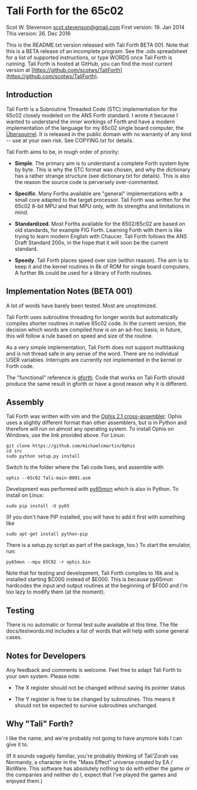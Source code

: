 # Tali Forth for the 65c02 
Scot W. Stevenson <scot.stevenson@gmail.com>
First version: 19. Jan 2014 
This version:  26. Dec 2016

This is the README.txt version released with Tali Forth BETA 001. Note that this
is a BETA release of an incomplete program. See the .ods spreadsheet for a list
of supported instructions, or type WORDS once Tali Forth is running. Tali Forth
is hosted at GitHub, you can find the most current version at
[https://github.com/scotws/TaliForth](https://github.com/scotws/TaliForth).


## Introduction

Tali Forth is a Subroutine Threaded Code (STC) implementation for the 65c02 closely modeled on the ANS Forth standard. I wrote it because I wanted to understand the inner workings of Forth and have a modern implementation of the language for my 65c02 single board computer, the [Übersquirrel](http://uebersquirrel.blogspot.de/). It is released in the public domain with no warranty of any kind -- use at your own risk. See COPYING.txt for details.

Tali Forth aims to be, in rough order of priority: 

- **Simple**. The primary aim is to understand a complete Forth system byte by byte.
  This is why the STC format was chosen, and why the dictionary has a rather
  strange structure (see dictionary.txt for details). This is also the reason
  the source code is perversely over-commented. 

- **Specific**. Many Forths available are "general" implementations with a small
  core adapted to the target processor. Tali Forth was written for the 65c02
  8-bit MPU and that MPU only, with its strengths and limitations in mind.

- **Standardized**. Most Forths available for the 6502/65c02 are based on old 
  standards, for example FIG Forth. Learning Forth with them is like trying to
  learn modern English with Chaucer. Tali Forth follows the ANS Draft Standard
  200x, in the hope that it will soon be the current standard.  
  
- **Speedy**. Tali Forth places speed over size (within reason). The aim is to keep
  it and the kernel routines in 8k of ROM for single board computers. A further
  8k could be used for a library of Forth routines.



## Implementation Notes (BETA 001)

A lot of words have barely been tested. Most are unoptimized.

Tali Forth uses subroutine threading for longer words but automatically compiles
shorter routines in native 65c02 code. In the current version, the decision
which words are compiled how is on an ad-hoc basis; in future, this will follow
a rule based on speed and size of the routine. 

As a very simple implementation, Tali Forth does not support multitasking and is
not thread safe in any sense of the word. There are no individual USER
variables. Interrupts are currently not implemented in the kernel or Forth code. 

The "functional" reference is [gforth](http://www.gnu.org/software/gforth/).
Code that works on Tali Forth should produce the same result in gforth or have a
good reason why it is different. 


## Assembly

Tali Forth was written with vim and the [Ophis 2.1
cross-assembler](http://michaelcmartin.github.io/Ophis/). Ophis uses a slightly
different format than other assemblers, but is in Python and therefore will run
on almost any operating system. To install Ophis on Windows, use the link
provided above. For Linux: 

```
git clone https://github.com/michaelcmartin/Ophis
cd src
sudo python setup.py install
```

Switch to the folder where the Tali code lives, and assemble with

```
ophis --65c02 Tali-main-B001.asm 
```

Development was performed with [py65mon](https://github.com/mnaberez/py65) which
is also in Python. To install on Linux:

```
sudo pip install -U py65
```

(If you don't have PIP installed, you will have to add it first with something like 

```
sudo apt-get install python-pip
```

There is a setup.py script as part of the package, too.) To start the emulator, run:

```
py65mon --mpu 65C02 -r ophis.bin
```

Note that for testing and development, Tali Forth compiles to 16k and is
installed starting $C000 instead of $E000. This is because py65mon hardcodes the
input and output routines at the beginning of $F000 and I'm too lazy to modify
them (at the moment). 


## Testing

There is no automatic or formal test suite available at this time. The file
docs/testwords.md includes a list of words that will help with some general
cases.


## Notes for Developers 

Any feedback and comments is welcome. Feel free to adapt Tali Forth to your own
system. Please note: 

- The X register should not be changed without saving its pointer status

- The Y register is free to be changed by subroutines. This means it should not
  be expected to survive subroutines unchanged.


## Why "Tali" Forth?

I like the name, and we're probably not going to have anymore kids I can give it
to. 

(If it sounds vaguely familiar, you're probably thinking of Tali'Zorah vas
Normandy, a character in the "Mass Effect" universe created by EA / BioWare.
This software has absolutely nothing to do with either the game or the companies
and neither do I, expect that I've played the games and enjoyed them.) 
